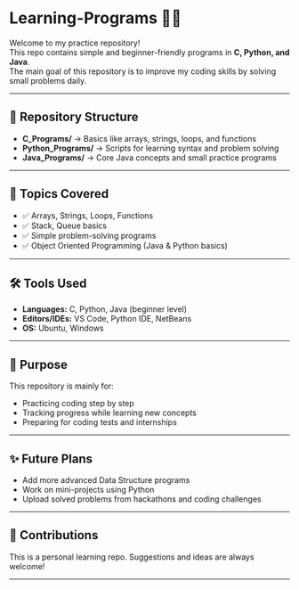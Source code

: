 # Learning-Programs 👩‍💻

Welcome to my practice repository!  
This repo contains simple and beginner-friendly programs in **C, Python, and Java**.  
The main goal of this repository is to improve my coding skills by solving small problems daily.  

---

## 📂 Repository Structure
- **C_Programs/** → Basics like arrays, strings, loops, and functions  
- **Python_Programs/** → Scripts for learning syntax and problem solving  
- **Java_Programs/** → Core Java concepts and small practice programs  

---

## 🚀 Topics Covered
- ✅ Arrays, Strings, Loops, Functions  
- ✅ Stack, Queue basics  
- ✅ Simple problem-solving programs  
- ✅ Object Oriented Programming (Java & Python basics)  

---

## 🛠️ Tools Used
- **Languages:** C, Python, Java (beginner level)  
- **Editors/IDEs:** VS Code, Python IDE, NetBeans  
- **OS:** Ubuntu, Windows  

---

## 📌 Purpose
This repository is mainly for:  
- Practicing coding step by step  
- Tracking progress while learning new concepts  
- Preparing for coding tests and internships  

---

## ✨ Future Plans
- Add more advanced Data Structure programs  
- Work on mini-projects using Python  
- Upload solved problems from hackathons and coding challenges  

---

## 🙌 Contributions
This is a personal learning repo. Suggestions and ideas are always welcome!  

---

